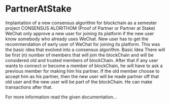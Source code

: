# PartnerAtStake
Implantation of a new consensus algorithm for blockchain as a semester project
CONSENSUS ALORITHOM         (Proof of Partner or Partner at Stake)
WeChat only approve a new user for joining its platform if the new user know somebody who already uses WeChat. New user has to get the recommendation of early user of WeChat for joining its platform. This was the basic idea that evolved into a consensus algorithm.
Basic Idea
There will be first (n) number of members that will join the blockChain and will be considered old and trusted members of blockChain. After that if any user wants to connect or become a member of blockChain, he will have to ask a previous member for making him his partner. If the old member choose to accept him as his partner, then the new user will be made partner off that old user and the new user will be part of the blockChain. He can make transactions after that.

For more information read the given documentation...
